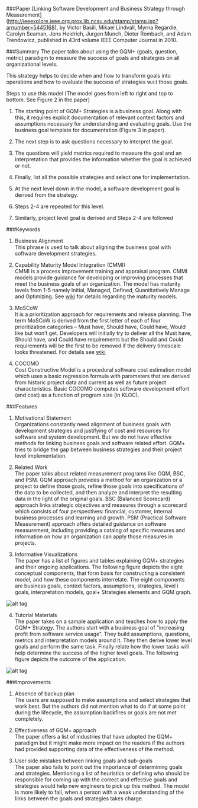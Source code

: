 ###Paper
[Linking Software Development and Business Strategy through Measurement] (http://ieeexplore.ieee.org.prox.lib.ncsu.edu/stamp/stamp.jsp?arnumber=5445168), by Victor Basili, Mikael Lindvall, Myrna Regardie, Carolyn Seaman, Jens Heidrich, Jurgen Munch, Dieter Rombach, and Adam Trendowicz, published in 43rd volume IEEE Computer Journal in 2010.   

###Summary
The paper talks about using the GQM+ (goals, question, metric) paradigm to measure the success of goals and strategies on all organizational levels.

This strategy helps to decide when and how to transform goals into operations and how to evaluate the success of strategies w.r.t those goals.

Steps to use this model (The model goes from left to right and top to bottom. See Figure 2 in the paper)

1.	The starting point of GQM+ Strategies is a business goal. Along with this, it requires explicit documentation of relevant context factors and assumptions necessary for understanding and evaluating goals. Use the business goal template for documentation (Figure 3 in paper).

2.	The next step is to ask questions necessary to interpret the goal.

3.	The questions will yield metrics required to measure the goal and an interpretation that provides the information whether the goal 
is achieved or not.

4.	Finally, list all the possible strategies and select one for implementation.

5.	At the next level down in the model, a software development goal is derived from the strategy.

6.	Steps 2-4 are repeated for this level.

7.	Similarly, project level goal is derived and Steps 2-4 are followed

###Keywords
1.	Business Alignment   
This phrase is used to talk about aligning the business goal with software development strategies.

2.	Capability Maturity Model Integration (CMMI)  
CMMI is a process improvement training and appraisal program. CMMI models provide guidance for developing or improving processes that meet the business goals of an organization. The model has maturity levels from 1-5 namely Initial, Managed, Defined, Quantitatively Manage and Optimizing. See [wiki]( https://en.wikipedia.org/wiki/Capability_Maturity_Model_Integration#Maturity_levels_in_CMMI_for_services) for details regarding the maturity models.

3.	MoSCoW  
It is a prioritization approach for requirements and release planning. The term MoSCoW is derived from the first letter of each of four prioritization categories – Must have, Should have, Could have, Would like but won’t get. Developers will initially try to deliver all the Must have, Should have, and Could have requirements but the Should and Could requirements will be the first to be removed if the delivery timescale looks threatened. For details see [wiki](https://en.wikipedia.org/wiki/MoSCoW_method)

4.	COCOMO  
Cost Constructive Model is a procedural software cost estimation model which uses a basic regression formula with parameters that are derived from historic project data and current as well as future project characteristics. Basic COCOMO computes software development effort (and cost) as a function of program size (in KLOC). 

###Features
1.	Motivational Statement  
Organizations constantly need alignment of business goals with development strategies and justifying of cost and resources for software and system development. But we do not have effective methods for linking business goals and software related effort. GQM+ tries to bridge the gap between business strategies and their project level implementation.

2.	Related Work  
The paper talks about related measurement programs like GQM, BSC, and PSM. GQM approach provides a method for an organization or a project to define those goals, refine those goals into specifications of the data to be collected, and then analyze and interpret the resulting data in the light of the original goals. BSC (Balanced Scorecard) approach links strategic objectives and measures through a scorecard which consists of four perspectives: financial, customer, internal business processes and learning and growth. PSM (Practical Software Measurement) approach offers detailed guidance on software measurement, including providing a catalog of specific measures and information on how an organization can apply those measures in projects.

3.	Informative Visualizations  
The paper has a list of figures and tables explaining GQM+ strategies and their ongoing applications. The following figure depicts the eight conceptual components, that form basis for constructing a consistent model, and how these components interrelate. The eight components are business goals, context factors, assumptions, strategies, level i goals, interpretation models, goal+ Strategies elements and GQM graph.

![alt tag](https://github.com/NeilBINGOHIT/fss16gNS/blob/shrenuj/read/3/Figure%201.jpg)

4. Tutorial Materials    
The paper takes on a sample application and teaches how to apply the GQM+ Strategy. The authors start with a business goal of “increasing profit from software service usage”. They build assumptions, questions, metrics and interpretation models around it. They then derive lower level goals and perform the same task. Finally relate how the lower tasks will help determine the success of the higher level goals. The following figure depicts the outcome of the application. 

![alt tag](https://github.com/NeilBINGOHIT/fss16gNS/blob/shrenuj/read/3/Figure%202.jpg)

###Improvements
1.	Absence of backup plan  
The users are supposed to make assumptions and select strategies that work best. But the authors did not mention what to do if at some point during the lifecycle, the assumption backfires or goals are not met completely.

2.	Effectiveness of GQM+ approach  
The paper offers a list of industries that have adopted the GQM+ paradigm but it might make more impact on the readers if the authors had provided supporting data of the effectiveness of the method.

3.	User side mistakes between linking goals and sub-goals  
The paper also fails to point out the importance of determining goals and strategies. Mentioning a list of heuristics or defining who should be responsible for coming up with the correct and effective goals and strategies would help new engineers to pick up this method. The model is more likely to fail, when a person with a weak understanding of the links between the goals and strategies takes charge. 
